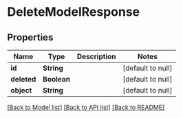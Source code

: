 # DeleteModelResponse
## Properties

| Name | Type | Description | Notes |
|------------ | ------------- | ------------- | -------------|
| **id** | **String** |  | [default to null] |
| **deleted** | **Boolean** |  | [default to null] |
| **object** | **String** |  | [default to null] |

[[Back to Model list]](../README.md#documentation-for-models) [[Back to API list]](../README.md#documentation-for-api-endpoints) [[Back to README]](../README.md)

